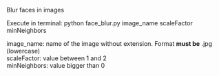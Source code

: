 Blur faces in images

Execute in terminal: python face_blur.py image_name scaleFactor minNeighbors

image_name: name of the image without extension. Format **must be** .jpg (lowercase)  
scaleFactor: value between 1 and 2  
minNeighbors: value bigger than 0